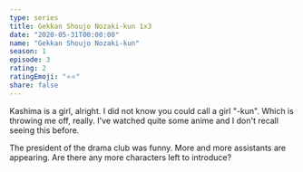 ```yaml
---
type: series
title: Gekkan Shoujo Nozaki-kun 1x3
date: "2020-05-31T00:00:00"
name: "Gekkan Shoujo Nozaki-kun"
season: 1
episode: 3
rating: 2
ratingEmoji: "⭐️⭐️"
share: false
---
```


Kashima is a girl, alright. I did not know you could call a girl "-kun". Which is throwing me off, really. I've watched quite some anime and I don't recall seeing this before.

The president of the drama club was funny. More and more assistants are appearing. Are there any more characters left to introduce?
